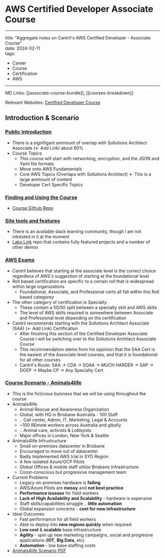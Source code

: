 # AWS Certified Developer Associate Course

---

title: "Aggregate notes on Cantril's AWS Certified Developer - Associate Course"  
date: 2024-02-11  
tags:

- Career
- Course
- Certification
- AWS

---

MD Links: [[associate-course-bundle]], [[courses-breakdown]]

Relevant Websites: [Certified Developer Course](https://learn.cantrill.io/courses/enrolled/1101194)

## Introduction & Scenario

### [Public Introduction](https://learn.cantrill.io/courses/1101194/lectures/30553576)

- There is a signifigant ammount of overlap with Sollutions Architect Associate (<- Add Link) about 60%
- Course Topics
  - This course will start with networking, encryption, and the JSON and Yaml file formats
  - Move onto AWS Fundamentals
  - Core AWS Topics (Overlaps with Sollutions Architect) <- This is a large ammount of content
  - Developer Cert Specific Topics

### [Finding and Using the Course](https://learn.cantrill.io/courses/1101194/lectures/24663362)

- [Course Github Repo](https://github.com/acantril/aws-dev-associate)

### [Site tools and features](https://learn.cantrill.io/courses/1101194/lectures/39441493)

- There is an available slack learning community, though I am not intrested in it at the moment
- [Labs Link](https://github.com/acantril/learn-cantrill-io-labs) repo that contains fully featured projects and a number of other demos

### [AWS Exams](https://learn.cantrill.io/courses/1101194/lectures/24663371)

- Cantril believes that starting at the associate level is the correct choice regardless of AWS's suggestion of starting at the foundational level
- Roll based certification are specific to a certain roll that is widespread within large organizations
  - Foundational, Associate, and Professional certs all fall within this Roll based categorey
- The other category of certification is Specialty
  - These contain a 50/50 split between a specialty skill and AWS skills
  - The level of AWS skills required is somewhere between Associate and Professional level depending on the certification
- Cantril recommends starting with the Sollutions Architect Associate (SAA) (<- Add Link) Certification
  - After finishing this section of the Certified Developer Associate Course I will be switching over to the Sollutions Architect Associate Course
  - This recommendation stems from his oppinion that the SAA Cert is the easiest of the Associate level courses, and that it is foundational for all other courses
  - Cantril's Route: SAA -> CDA -> SOAA -> MUCH HARDER -> SAP -> DOEP -> Maybe CP -> Any Specialty Cert

### [Course Scenario - Animals4life](https://learn.cantrill.io/courses/1101194/lectures/24663376)

- This is the ficticious buisness that we will be using throughout the course
- Animals4life
  - Animal Rescue and Awareness Organization
  - Global, with HQ in Brisbane Austrailia - 100 Staff
  - .. Call center, Admin, IT, Marketing, Legal & Accounts
  - ~100 REmote workers across Australia and glbally
  - .. Animal care, activists & Lobbyists
  - Major offices in London, New York & Seattle
- Animals4life Infrustructure
  - Small on-premises datacenter in Brisbane
  - Encouraged to move out of datacenter
  - Badly Implemented AWS trial in SYD Region
  - A few isolated Azure/GCP Pilots
  - Global Offices & mobile staff utilize Brisbane Infrastructure
  - Const-conscious but progressive management team
- Current Problems
  - Legacy on-premises hardware is **failing**
  - AWS/Azure Pilots are **messy** and **not best practice**
  - **Performance isssues** for field workers
  - **Lack of High Availability and Scalability** - hardware is expensive
  - Staff skills/capabilities struggle .. **little automation**
  - Global expansion concerns - **cost for new infrastructure**
- Ideal Outcomes
  - Fast performance for all field workers
  - Able to deploy into **new regions quickly** when required
  - **Low cost** & **scalable** base infrastructure
  - **Agility** - spin up new marketing campaigns, social and progresive applications (**IOT**, **Big Data**, etc)
  - **Automation** - low base staffing costs
- [Animals4life Scenario PDF](https://github.com/acantril/aws-sa-associate-saac02/blob/master/01-Introduction/01_CourseScenario/Animals4Life%20Scenario.pdf)
